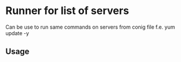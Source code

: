 # Runner for list of servers
Can be use to run same commands on servers from conig file f.e. yum update -y
## Usage
